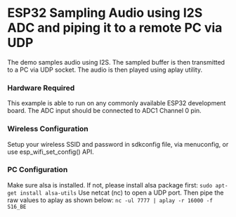 ESP32 Sampling Audio using I2S ADC and piping it to a remote PC via UDP
========================
The demo samples audio using I2S. The sampled buffer is then transmitted to a PC via UDP socket. The audio is then played using aplay utility.

### Hardware Required
This example is able to run on any commonly available ESP32 development board. The ADC input should be connected to ADC1 Channel 0 pin. 

### Wireless Configuration
Setup your wireless SSID and password in sdkconfig file, via menuconfig, or use esp_wifi_set_config() API.

### PC Configuration
Make sure alsa is installed. If not, please install alsa package first:
`sudo apt-get install alsa-utils`
Use netcat (nc) to open a UDP port. Then pipe the raw values to aplay as shown below:
`nc -ul 7777 | aplay -r 16000 -f S16_BE`


